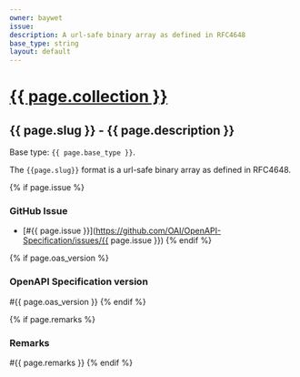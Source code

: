 ```yaml
---
owner: baywet
issue:
description: A url-safe binary array as defined in RFC4648
base_type: string
layout: default
---
```


# <a href="..">{{ page.collection }}</a>

## {{ page.slug }} - {{ page.description }}

Base type: `{{ page.base_type }}`.

The `{{page.slug}}` format is a url-safe binary array as defined in RFC4648.

{% if page.issue %}
### GitHub Issue

* [#{{ page.issue }}](https://github.com/OAI/OpenAPI-Specification/issues/{{ page.issue }})
{% endif %}

{% if page.oas_version %}
### OpenAPI Specification version

#{{ page.oas_version }}
{% endif %}

{% if page.remarks %}
### Remarks

#{{ page.remarks }}
{% endif %}